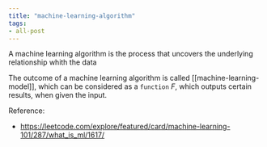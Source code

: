 ```yaml
---
title: "machine-learning-algorithm"
tags:
- all-post
---
```


A machine learning algorithm is the process that uncovers the underlying relationship whith the data

The outcome of a machine learning algorithm is called [[machine-learning-model]], which can be considered as a `function` $F$, which outputs certain results, when given the input.

Reference:
- https://leetcode.com/explore/featured/card/machine-learning-101/287/what_is_ml/1617/
